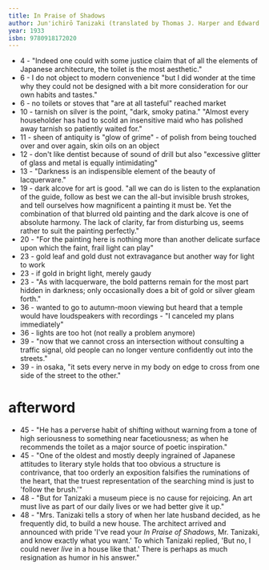 ```yaml
---
title: In Praise of Shadows
author: Jun'ichirō Tanizaki (translated by Thomas J. Harper and Edward G. Seidensticker)
year: 1933
isbn: 9780918172020
---
```


- 4 - "Indeed one could with some justice claim that of all the elements of Japanese architecture, the toilet is the most aesthetic."
- 6 - I do not object to modern convenience "but I did wonder at the time why they could not be designed with a bit more consideration for our own habits and tastes."
- 6 - no toilets or stoves that "are at all tasteful" reached market
- 10 - tarnish on silver is the point, "dark, smoky patina." "Almost every householder has had to scold an insensitive maid who has polished away tarnish so patiently waited for."
- 11 - sheen of antiquity is "glow of grime" - of polish from being touched over and over again, skin oils on an object
- 12 - don't like dentist because of sound of drill but also "excessive glitter of glass and metal is equally intimidating"
- 13 - "Darkness is an indispensible element of the beauty of lacquerware."
- 19 - dark alcove for art is good. "all we can do is listen to the explanation of the guide, follow as best we can the all-but invisible brush strokes, and tell ourselves how magnificent a painting it must be. Yet the combination of that blurred old painting and the dark alcove is one of absolute harmony. The lack of clarity, far from disturbing us, seems rather to suit the painting perfectly."
- 20 - "For the painting here is nothing more than another delicate surface upon which the faint, frail light can play"
- 23 - gold leaf and gold dust not extravagance but another way for light to work
- 23 - if gold in bright light, merely gaudy
- 23 - "As with lacquerware, the bold patterns remain for the most part hidden in darkness; only occasionally does a bit of gold or silver gleam forth."
- 36 - wanted to go to autumn-moon viewing but heard that a temple would have loudspeakers with recordings - "I canceled my plans immediately"
- 36 - lights are too hot (not really a problem anymore)
- 39 - "now that we cannot cross an intersection without consulting a traffic signal, old people can no longer venture confidently out into the streets."
- 39 - in osaka, "it sets every nerve in my body on edge to cross from one side of the street to the other."

# afterword

- 45 - "He has a perverse habit of shifting without warning from a tone of high seriousness to something near facetiousness; as when he recommends the toilet as a major source of poetic inspiration."
- 45 - "One of the oldest and mostly deeply ingrained of Japanese attitudes to literary style holds that too obvious a structure is contrivance, that too orderly an exposition falsifies the ruminations of the heart, that the truest representation of the searching mind is just to 'follow the brush.'"
- 48 - "But for Tanizaki a museum piece is no cause for rejoicing. An art must live as part of our daily lives or we had better give it up."
- 48 - "Mrs. Tanizaki tells a story of when her late husband decided, as he frequently did, to build a new house. The architect arrived and announced with pride 'I've read your *In Praise of Shadows*, Mr. Tanizaki, and know exactly what you want.' To which Tanizaki replied, 'But no, I could never *live* in a house like that.' There is perhaps as much resignation as humor in his answer."
